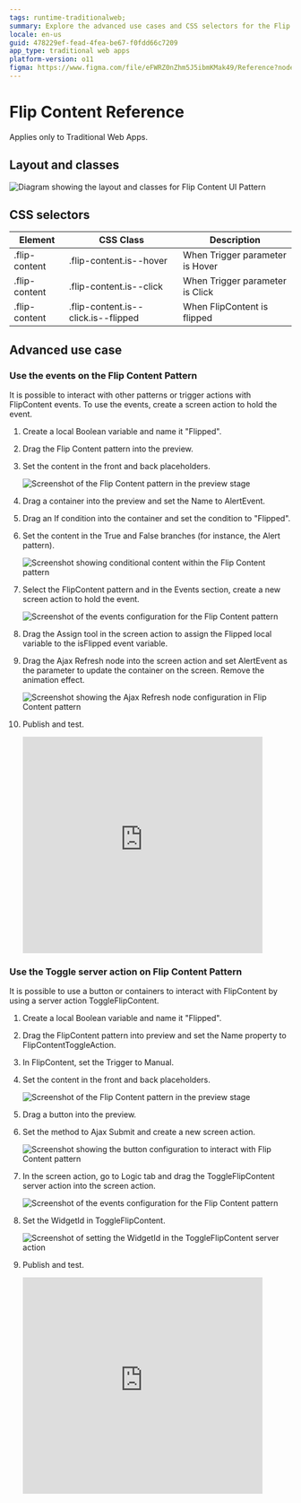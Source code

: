 ```yaml
---
tags: runtime-traditionalweb; 
summary: Explore the advanced use cases and CSS selectors for the Flip Content UI Pattern in OutSystems 11 (O11).
locale: en-us
guid: 478229ef-fead-4fea-be67-f0fdd66c7209
app_type: traditional web apps
platform-version: o11
figma: https://www.figma.com/file/eFWRZ0nZhm5J5ibmKMak49/Reference?node-id=615:466
---
```


# Flip Content Reference

<div class="info" markdown="1">

Applies only to Traditional Web Apps.

</div>

## Layout and classes

![Diagram showing the layout and classes for Flip Content UI Pattern](images/flipcontent-6-diag.png "Flip Content Layout Diagram")

## CSS selectors

| **Element** |  **CSS Class** |  **Description**  |
| --- | --- | --- |
| .flip-content | .flip-content.is--hover |  When Trigger parameter is Hover |
| .flip-content | .flip-content.is--click |  When Trigger parameter is Click |
| .flip-content | .flip-content.is--click.is--flipped |  When FlipContent is flipped |

## Advanced use case

### Use the events on the Flip Content Pattern

It is possible to interact with other patterns or trigger actions with FlipContent events. To use the events, create a screen action to hold the event.

1. Create a local Boolean variable and name it "Flipped".

1. Drag the Flip Content pattern into the preview.

1. Set the content in the front and back placeholders.

    ![Screenshot of the Flip Content pattern in the preview stage](images/flipcontent-7-ss.png "Flip Content Pattern Preview")

1. Drag a container into the preview and set the Name to AlertEvent.

1. Drag an If condition into the container and set the condition to "Flipped".

1. Set the content in the True and False branches (for instance, the Alert pattern).

    ![Screenshot showing conditional content within the Flip Content pattern](images/flipcontent-8-ss.png "Flip Content Conditional Content")

1. Select the FlipContent pattern and in the Events section, create a new screen action to hold the event.

    ![Screenshot of the events configuration for the Flip Content pattern](images/flipcontent-9-ss.png "Flip Content Events Configuration")

1. Drag the Assign tool in the screen action to assign the Flipped local variable to the isFlipped event variable.

1. Drag the Ajax Refresh node into the screen action and set AlertEvent as the parameter to update the container on the screen. Remove the animation effect.

    ![Screenshot showing the Ajax Refresh node configuration in Flip Content pattern](images/flipcontent-10-ss.png "Flip Content Ajax Refresh Configuration")

1. Publish and test.

    <iframe src="https://player.vimeo.com/video/1001631534" width="428" height="386" frameborder="0" allow="autoplay; fullscreen" allowfullscreen="">Video demonstrating the interaction with the Flip Content pattern.</iframe>

### Use the Toggle server action on Flip Content Pattern

It is possible to use a button or containers to interact with FlipContent by using a server action ToggleFlipContent.

1. Create a local Boolean variable and name it "Flipped".

1. Drag the FlipContent pattern into preview and set the Name property to FlipContentToggleAction.

1. In FlipContent, set the Trigger to Manual.

1. Set the content in the front and back placeholders.

    ![Screenshot of the Flip Content pattern in the preview stage](images/flipcontent-7-ss.png "Flip Content Pattern Preview")

1. Drag a button into the preview.

1. Set the method to Ajax Submit and create a new screen action.

    ![Screenshot showing the button configuration to interact with Flip Content pattern](images/flipcontent-12-ss.png "Flip Content Button Configuration")

1. In the screen action, go to Logic tab and drag the ToggleFlipContent server action into the screen action.

    ![Screenshot of the events configuration for the Flip Content pattern](images/flipcontent-9-ss.png "Flip Content Events Configuration")

1. Set the WidgetId in ToggleFlipContent.

    ![Screenshot of setting the WidgetId in the ToggleFlipContent server action](images/flipcontent-13-ss.png "Setting WidgetId in ToggleFlipContent")

1. Publish and test.

    <iframe src="https://player.vimeo.com/video/1001631555" width="428" height="386" frameborder="0" allow="autoplay; fullscreen" allowfullscreen="">Video demonstrating the interaction with the Flip Content pattern.</iframe>
